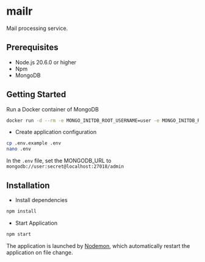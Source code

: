 # mailr

Mail processing service.

## Prerequisites

- Node.js 20.6.0 or higher
- Npm
- MongoDB

## Getting Started

Run a Docker container of MongoDB

```bash
docker run -d --rm -e MONGO_INITDB_ROOT_USERNAME=user -e MONGO_INITDB_ROOT_PASSWORD=secret -p 27018:27017 --name mongodb mongo:8.0
```

- Create application configuration

```bash
cp .env.example .env
nano .env
```

In the `.env` file, set the MONGODB_URL to `mongodb://user:secret@localhost:27018/admin`

## Installation

- Install dependencies

```bash
npm install
```

- Start Application

```bash
npm start
```

The application is launched by [Nodemon,](https://nodemon.com) which automatically restart the application on file change.
